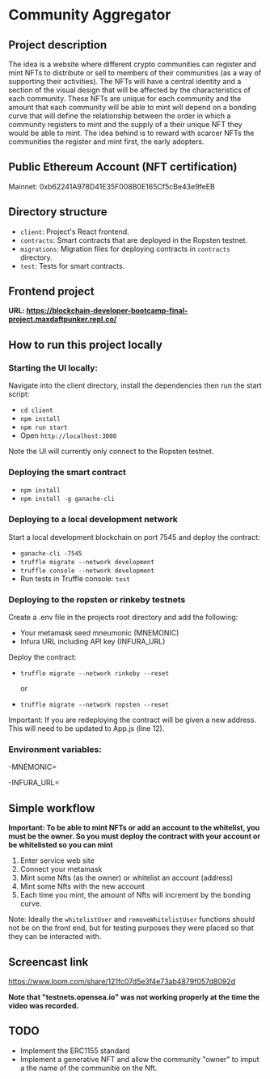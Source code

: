 # **Community  Aggregator**

## Project description

The idea is a website where different crypto communities can register and mint NFTs to distribute or sell to members of their communities (as a way of supporting their activities). 
The NFTs will have a central identity and a section of the visual design that will be affected by the characteristics of each community. 
These NFTs are unique for each community and the amount that each community will be able to mint will depend on a bonding curve that will define the relationship between the order in which a community registers to mint and the supply of a their unique NFT they would be able to mint. 
The idea behind is to reward with scarcer NFTs the communities the register and mint first, the early adopters.

## Public Ethereum Account (NFT certification)

Mainnet: 0xb62241A978D41E35F008B0E165Cf5cBe43e9feEB

## Directory structure

- `client`: Project's React frontend.
- `contracts`: Smart contracts that are deployed in the Ropsten testnet. 
- `migrations`: Migration files for deploying contracts in `contracts` directory.
- `test`: Tests for smart contracts.

## Frontend project

**URL: https://blockchain-developer-bootcamp-final-project.maxdaftpunker.repl.co/**

## How to run this project locally

### Starting the UI locally:

Navigate into the client directory, install the dependencies then run the start script:

- `cd client`
- `npm install`
- `npm run start`
- Open `http://localhost:3000`

Note the UI will currently only connect to the Ropsten testnet. 

### Deploying the smart contract

- `npm install`
- `npm install -g ganache-cli`

### Deploying to a local development network

Start a local development blockchain on port 7545 and deploy the contract:

- `ganache-cli -7545`
- `truffle migrate --network development`
- `truffle console --network development`
-  Run tests in Truffle console: `test`

### Deploying to the ropsten or rinkeby testnets

Create a .env file in the projects root directory and add the following:

- Your metamask seed mneumonic (MNEMONIC)
- Infura URL including API key (INFURA_URL)

Deploy the contract:

- `truffle migrate --network rinkeby --reset`

  or

- `truffle migrate --network ropsten --reset`

Important: If you are redeploying the contract will be given a new address. This will need to be updated to App.js (line 12).

### Environment variables:

-MNEMONIC=

-INFURA_URL=

## Simple workflow

**Important: To be able to mint NFTs or add an account to the whitelist, you must be the owner. 
So you must deploy the contract with your account or be whitelisted so you can mint**

1. Enter service web site
2. Connect your metamask
3. Mint some Nfts (as the owner) or whitelist an account (address)
4. Mint some Nfts with the new account
5. Each time you mint, the amount of Nfts will increment by the bonding curve.

Note: Ideally the `whitelistUser` and `removeWhitelistUser` functions should not be on the front end, but for testing purposes they were placed so that they can be interacted with.

## Screencast link

https://www.loom.com/share/121fc07d5e3f4e73ab4879f057d8092d

**Note that "testnets.opensea.io" was not working properly at the time the video was recorded.**

## TODO

- Implement the ERC1155 standard
- Implement a generative NFT and allow the community "owner" to imput a the name of the communitie on the Nft.

